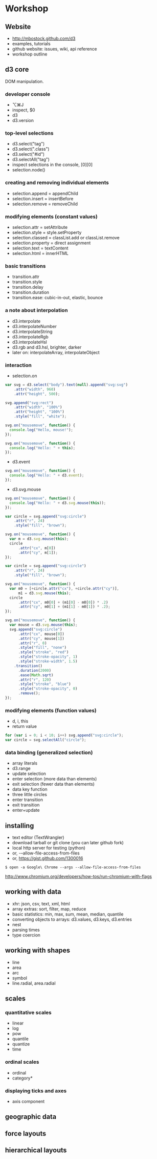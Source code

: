 # Workshop

## Website

- <http://mbostock.github.com/d3>
- examples, tutorials
- github website: issues, wiki, api reference
- workshop outline

## d3 core

DOM manipulation.

### developer console

- ⌥⌘J
- inspect, $0
- d3
- d3.version

### top-level selections

- d3.select("tag")
- d3.select(".class")
- d3.select("#id")
- d3.selectAll("tag")
- inspect selections in the console, [0][0]
- selection.node()

### creating and removing individual elements

- selection.append = appendChild
- selection.insert = insertBefore
- selection.remove = removeChild

### modifying elements (constant values)

- selection.attr = setAttribute
- selection.style = style.setProperty
- selection.classed = classList.add or classList.remove
- selection.property = direct assignment
- selection.text = textContent
- selection.html = innerHTML

### basic transitions

- transition.attr
- transition.style
- transition.delay
- transition.duration
- transition.ease: cubic-in-out, elastic, bounce

### a note about interpolation

- d3.interpolate
- d3.interpolateNumber
- d3.interpolateString
- d3.interpolateRgb
- d3.interpolateHsl
- d3.rgb and d3.hsl, brighter, darker
- later on: interpolateArray, interpolateObject

### interaction

- selection.on

```javascript
var svg = d3.select("body").text(null).append("svg:svg")
    .attr("width", 960)
    .attr("height", 500);

svg.append("svg:rect")
    .attr("width", "100%")
    .attr("height", "100%")
    .style("fill", "white");
```

```javascript
svg.on("mousemove", function() {
  console.log("Hello, mouse!");
});
```

```javascript
svg.on("mousemove", function() {
  console.log("Hello: " + this);
});
```

- d3.event

```javascript
svg.on("mousemove", function() {
  console.log("Hello: " + d3.event);
});
```

- d3.svg.mouse

```javascript
svg.on("mousemove", function() {
  console.log("Hello: " + d3.svg.mouse(this));
});
```

```javascript
var circle = svg.append("svg:circle")
    .attr("r", 24)
    .style("fill", "brown");

svg.on("mousemove", function() {
  var m = d3.svg.mouse(this);
  circle
      .attr("cx", m[0])
      .attr("cy", m[1]);
});
```

```javascript
var circle = svg.append("svg:circle")
    .attr("r", 24)
    .style("fill", "brown");

svg.on("mousemove", function() {
  var m0 = [+circle.attr("cx"), +circle.attr("cy")],
      m1 = d3.svg.mouse(this);
  circle
      .attr("cx", m0[0] + (m1[0] - m0[0]) * .2)
      .attr("cy", m0[1] + (m1[1] - m0[1]) * .2);
});
```

```javascript
svg.on("mousemove", function() {
  var mouse = d3.svg.mouse(this);
  svg.append("svg:circle")
      .attr("cx", mouse[0])
      .attr("cy", mouse[1])
      .attr("r", 0)
      .style("fill", "none")
      .style("stroke", "red")
      .style("stroke-opacity", 1)
      .style("stroke-width", 1.5)
    .transition()
      .duration(2000)
      .ease(Math.sqrt)
      .attr("r", 120)
      .style("stroke", "blue")
      .style("stroke-opacity", 0)
      .remove();
});
```

### modifying elements (function values)

- d, i, this
- return value

```javascript
for (var i = 0; i < 10; i++) svg.append("svg:circle");
var circle = svg.selectAll("circle");
```

### data binding (generalized selection)

- array literals
- d3.range
- update selection
- enter selection (more data than elements)
- exit selection (fewer data than elements)
- data key function
- three little circles
- enter transition
- exit transition
- enter+update

## installing

- text editor (TextWrangler)
- download tarball or git clone (you can later github fork)
- local http server for testing (python)
- or, -–allow-file-access-from-files
- or, <https://gist.github.com/1300016>

```
$ open -a Google\ Chrome --args --allow-file-access-from-files
```
<http://www.chromium.org/developers/how-tos/run-chromium-with-flags>

## working with data

- xhr: json, csv, text, xml, html
- array extras: sort, filter, map, reduce
- basic statistics: min, max, sum, mean, median, quantile
- converting objects to arrays: d3.values, d3.keys, d3.entries
- nest
- parsing times
- type coercion

## working with shapes

- line
- area
- arc
- symbol
- line.radial, area.radial

## scales

### quantitative scales

- linear
- log
- pow
- quantile
- quantize
- time

### ordinal scales

- ordinal
- category*

### displaying ticks and axes

- axis component

## geographic data

## force layouts

## hierarchical layouts
